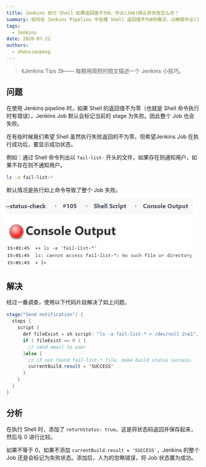 ```yaml
---
title: Jenkins 执行 Shell 如果返回值不为0，作业(Job)停止并失败怎么办？
summary: 如何在 Jenkins Pipeline 中处理 Shell 返回值不为0的情况，以确保作业(Job)在执行成功后仍然显示为成功状态。
tags:
  - Jenkins
date: 2020-07-22
authors:
  - shenxianpeng
---
```


> 《Jenkins Tips 3》—— 每期用简短的图文描述一个 Jenkins 小技巧。

## 问题

在使用 Jenkins pipeline 时，如果 Shell 的返回值不为零（也就是 Shell 命令执行时有错误），Jenkins Job 默认会标记当前的 stage 为失败。因此整个 Job 也会失败。

在有些时候我们希望 Shell 虽然执行失败返回的不为零，但希望Jenkins Job 在执行成功后，要显示成功状态。

例如：通过 Shell 命令列出以 `fail-list-` 开头的文件，如果存在则通知用户，如果不存在则不通知用户。

```bash
ls -a fail-list-*
```

默认情况是执行如上命令导致了整个 Job 失败。

![失败 log](error.png)

## 解决

经过一番调查，使用以下代码片段解决了如上问题。

```java
stage("Send notification") {
  steps {
    script {
      def fileExist = sh script: "ls -a fail-list-* > /dev/null 2>&1", returnStatus: true
      if ( fileExist == 0 ) {
        // send email to user
      }else {
        // if not found fail-list-* file, make build status success.
        currentBuild.result = 'SUCCESS'
      }
    }
  }
}
```

## 分析

在执行 Shell 时，添加了 `returnStatus: true`。这是将状态码返回并保存起来，然后与 0 进行比较。

如果不等于 0，如果不添加 `currentBuild.result = 'SUCCESS'`，Jenkins 的整个 Job 还是会标记为失败状态。添加后，人为的忽略错误，将 Job 状态置为成功。
